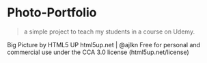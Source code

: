 # Photo-Portfolio

> a simple project to teach my students in a course on Udemy.

Big Picture by HTML5 UP
html5up.net | @ajlkn
Free for personal and commercial use under the CCA 3.0 license (html5up.net/license)

